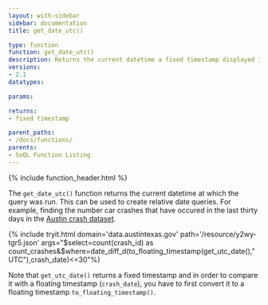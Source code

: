 ```yaml
---
layout: with-sidebar
sidebar: documentation
title: get_date_utc()

type: function
function: get_date_utc()
description: Returns the current datetime a fixed timestamp displayed in Coordinated Universal Time (UTC).
versions:
- 2.1
datatypes:

params:

returns: 
- fixed timestamp

parent_paths: 
- /docs/functions/
parents: 
- SoQL Function Listing 
---
```


{% include function_header.html %}

The `get_date_utc()` function returns the current datetime at which the query was run. This can be used to create relative date queries. For example, finding the number car crashes that have occured in the last thirty days in the [Austin crash dataset](https://data.austintexas.gov/d/y2wy-tgr5).

{% include tryit.html domain='data.austintexas.gov' path='/resource/y2wy-tgr5.json' args="$select=count(crash_id) as count_crashes&$where=date_diff_d(to_floating_timestamp(get_utc_date(),"UTC"),crash_date)<=30"%}

Note that `get_utc_date()` returns a fixed timestamp and in order to compare it with a floating timestamp (`crash_date`), you have to first convert it to a floating timestamp `to_floating_timestamp()`.

